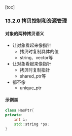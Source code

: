 [toc]

### 13.2.0 拷贝控制和资源管理

#### 对象的两种拷贝语义

* 让对象看起来像指针
  * 拷贝时复制具体的值
  * string、vector等
* 让对象看起来像指针
  * 拷贝时复制指针
  * shared_ptr等
* 都不像
  * unique_ptr

#### 示例类

```C++
class HasPtr{
private:
    int i;
    std::string *ps;
}
```

